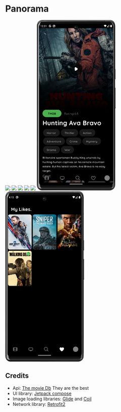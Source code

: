 # Panorama

<p float="left">

  <img src="/image/image8.png" width="250" /> 
  <img src="/image/image2.png" width="250" /> 
  <img src="/image/image3.png" width="250" /> 
  <img src="/image/image4.png" width="250" />
  <img src="/image/image5.png" width="250" />
  <img src="/image/image6.png" width="250" />
  <img src="/image/image9.png" width="250" />

[//]: # (  <img src="/image/image7.png" width="250" />)

</p>

## Credits

* Api: [The movie Db](https://www.themoviedb.org/) They are the best
* UI library: [Jetpack compose](https://developer.android.com/jetpack/compose?gclsrc=aw.ds&gclsrc=ds&gclsrc=aw.ds) 
* Image loading libraries: [Glide](https://bumptech.github.io/glide/int/compose.html) and [Coil](https://coil-kt.github.io/coil/compose/) 
* Network library: [Retrofit2](https://square.github.io/retrofit/) 
